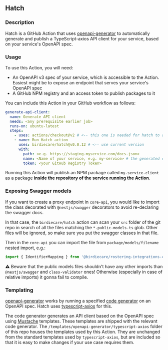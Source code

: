 ## Hatch

### Description

Hatch is a GitHub Action that uses [openapi-generator](https://github.com/OpenAPITools/openapi-generator) to automatically generate and publish a TypeScript-axios API client for your service, based on your service's OpenAPI spec.

### Usage

To use this Action, you will need:

- An OpenAPI v3 spec of your service, which is accessible to the Action. Easiest might be to expose an endpoint that serves your service's OpenAPI spec
- A GitHub NPM registry and an access token to publish packages to it

You can include this Action in your GitHub workflow as follows:

```yaml
generate-api-client:
  name: Generate API client
  needs: <any prerequisite earlier job>
  runs-on: ubuntu-latest
  steps:
    - uses: actions/checkout@v2 # <-- this one is needed for hatch to access source code
    - name: Run Hatch action
      uses: birdiecare/hatch@v0.0.12 # <-- use current version
      with:
        path: <e.g. https://staging.myservice.com/docs.json>
        name: <Name of your service, e.g. my-service> # the generated client will automatically be called my-service-client
        token: <your GitHub Registry Token>
```

Running this Action will publish an NPM package called `my-service-client` as a package **inside the repository of the service running the Action**.

### Exposing Swagger models

If you want to create a proxy endpoint in `core-api`, you would like to import the class decorated with `@nestjs/swagger` decorators to avoid re-declaring the swagger docs.

In that case, the `birdiecare/hatch` action can scan your `src` folder of the git repo in search of all the files matching the `*.public-models.ts` glob. Other files will be ignored, so make sure you put the swagger classes in that file.

Then in the `core-api` you can import the file from `package/models/filename` nested import, e.g.:
```ts
import { IdentifierMapping } from '@birdiecare/rostering-integrations-client/models/identifier-mapping.public-models';
```

⚠️  Beware that the public models files shouldn't have any other imports than `@nestjs/swagger` and `class-validator` ones! Otherwise (especially in case of relative imports) it gonna fail to compile.

### Templating

[openapi-generator](https://github.com/OpenAPITools/openapi-generator) works by running a specified [code generator](https://github.com/OpenAPITools/openapi-generator/blob/master/docs/generators.md) on an OpenAPI spec. Hatch uses [typescript-axios](https://github.com/OpenAPITools/openapi-generator/blob/master/docs/generators/typescript-axios.md) for this.

The code generator generates an API client based on the OpenAPI spec using [Mustache](https://mustache.github.io) templates. These templates are shipped with the relevant code generator. The `/templates/openapi-generator/typescript-axios` folder of this repo houses the templates used by this Action. They are unchanged from the standard templates used by `typescript-axios`, but are included so that it is easy to make changes if your use case requires them.
